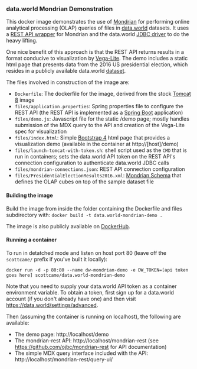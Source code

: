 ### data.world Mondrian Demonstration

This docker image demonstrates the use of [Mondrian](https://community.hitachivantara.com/docs/DOC-1009853) for performing
online analytical processing (OLAP) queries of files in [data.world](https://data.world/) datasets.  It uses a [REST API wrapper](https://github.com/ojbc/mondrian-rest)
for Mondrian and the data.world [JDBC driver](https://github.com/datadotworld/dw-jdbc) to do the heavy lifting.

One nice benefit of this approach is that the REST API returns results in a format conducive to visualization by
[Vega-Lite](https://vega.github.io/vega-lite/).  The demo includes a static html page that presents data from the 2016 US presidential election,
which resides in a publicly available data.world [dataset](https://data.world/data4democracy/election-transparency).

The files involved in construction of the image are:

* `Dockerfile`: The dockerfile for the image, derived from the stock [Tomcat 8](http://tomcat.apache.org/tomcat-8.5-doc/) image
* `files/application.properties`: Spring properties file to configure the REST API (the REST API is implemented as a [Spring Boot](http://spring.io/projects/spring-boot) application)
* `files/demo.js`: Javascript file for the static /demo page; mostly handles submission of the MDX query to the API and creation of the Vega-Lite spec for visualization
* `files/index.html`: Simple [Bootstrap 4](https://getbootstrap.com/) html page that provides a visualization demo (available in the container at http://[host]/demo)
* `files/launch-tomcat-with-token.sh`: shell script used as the `CMD` that is run in containers; sets the data.world API token on the REST API's connection configuration to authenticate
data.world JDBC calls
* `files/mondrian-connections.json`: REST API connection configuration
* `files/PresidentialElectionResults2016.xml`: [Mondrian Schema](https://mondrian.pentaho.com/head/documentation/schema.php) that defines the OLAP cubes on top of the sample dataset file

#### Building the image

Build the image from inside the folder containing the Dockerfile and files subdirectory with: `docker build -t data.world-mondrian-demo .`

The image is also publicly available on [DockerHub](https://hub.docker.com/r/scottcame/data.world-mondrian-demo/).

#### Running a container

To run in detatched mode and listen on host port 80 (leave off the `scottcame/` prefix if you've built it locally):

`docker run -d -p 80:80 --name dw-mondrian-demo -e DW_TOKEN=[api token goes here] scottcame/data.world-mondrian-demo`

Note that you need to supply your data.world API token as a container environment variable.  To obtain a token, first sign up for a data.world account (if you don't already have one)
and then visit https://data.world/settings/advanced.

Then (assuming the container is running on localhost), the following are available:

* The demo page:  http://localhost/demo
* The mondrian-rest API:  http://localhost/mondrian-rest (see https://github.com/ojbc/mondrian-rest for API documentation)
* The simple MDX query interface included with the API:  http://localhost/mondrian-rest/query-ui/
